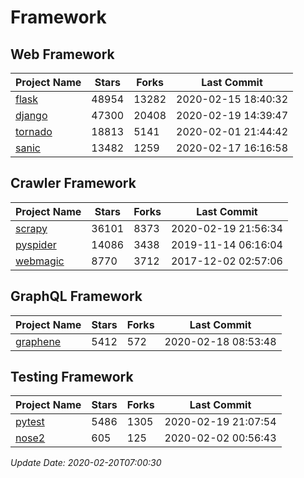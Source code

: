# Framework

## Web Framework

| Project Name | Stars | Forks | Last Commit |
| ------------ | ----- | ----- | ----------- |
| [flask](https://github.com/pallets/flask) | 48954 | 13282 | 2020-02-15 18:40:32 |
| [django](https://github.com/django/django) | 47300 | 20408 | 2020-02-19 14:39:47 |
| [tornado](https://github.com/tornadoweb/tornado) | 18813 | 5141 | 2020-02-01 21:44:42 |
| [sanic](https://github.com/huge-success/sanic) | 13482 | 1259 | 2020-02-17 16:16:58 |

## Crawler Framework

| Project Name | Stars | Forks | Last Commit |
| ------------ | ----- | ----- | ----------- |
| [scrapy](https://github.com/scrapy/scrapy) | 36101 | 8373 | 2020-02-19 21:56:34 |
| [pyspider](https://github.com/binux/pyspider) | 14086 | 3438 | 2019-11-14 06:16:04 |
| [webmagic](https://github.com/code4craft/webmagic) | 8770 | 3712 | 2017-12-02 02:57:06 |

## GraphQL Framework

| Project Name | Stars | Forks | Last Commit |
| ------------ | ----- | ----- | ----------- |
| [graphene](https://github.com/graphql-python/graphene) | 5412 | 572 | 2020-02-18 08:53:48 |

## Testing Framework

| Project Name | Stars | Forks | Last Commit |
| ------------ | ----- | ----- | ----------- |
| [pytest](https://github.com/pytest-dev/pytest) | 5486 | 1305 | 2020-02-19 21:07:54 |
| [nose2](https://github.com/nose-devs/nose2) | 605 | 125 | 2020-02-02 00:56:43 |

*Update Date: 2020-02-20T07:00:30*